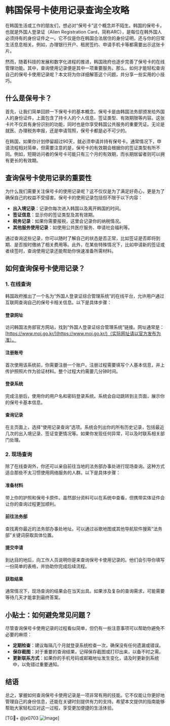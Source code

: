 # 韩国保号卡使用记录查询全攻略

在韩国生活或工作的朋友们，想必对“保号卡”这个概念并不陌生。韩国的保号卡，也就是外国人登录证（Alien Registration Card，简称ARC），是每位在韩外国人必须持有的身份证件之一。它不仅是你在韩国合法居住的身份证明，还与你的日常生活息息相关。例如，办理银行开户、租房签约、申请手机卡等都需要出示这张卡片。

然而，随着科技的发展和数字化进程的推进，韩国政府也逐步完善了保号卡的在线管理功能。其中，查询使用记录便是其中一项重要服务。那么，如何才能轻松查询自己的保号卡使用记录呢？本文将为你详细解答这个问题，并分享一些实用的小技巧。

## 什么是保号卡？

首先，让我们简单回顾一下保号卡的基本概念。保号卡是由韩国法务部颁发给外国人的身份证件，上面包含了持卡人的个人信息、签证类型、有效期限等内容。这张卡片不仅具有身份识别的功能，同时也是你享受韩国公共服务的重要凭证。无论是就医、办理税务申报，还是申请驾照，保号卡都是必不可少的。

在韩国，如果你计划停留超过90天，就必须申请并持有保号卡。通常情况下，申请流程相对简单，但需要注意的是，保号卡的有效期会根据你的签证类型有所不同。例如，短期访问者的保号卡可能只有三个月的有效期，而长期居留者则可以拥有更长的有效期。

## 查询保号卡使用记录的重要性

为什么我们需要关注保号卡的使用记录呢？这不仅仅是为了满足好奇心，更是为了确保自己的权益不受侵害。保号卡的使用记录包括但不限于以下内容：

- **出入境记录**：记录你每次进入韩国以及离开韩国的时间。
- **签证信息**：显示你的签证类型及其有效期。
- **税务记录**：如果你需要报税，这里会记录你的纳税情况。
- **其他服务使用记录**：如使用公共医疗服务、申请社会福利等。

通过查询这些记录，你可以随时了解自己的状态是否正常，比如签证是否即将到期、是否按时缴纳了相关费用等。此外，在某些特殊情况下，比如申请新的签证或者续签时，查询使用记录还能帮助你快速准备所需材料。

## 如何查询保号卡使用记录？

### 1. 在线查询

韩国政府推出了一个名为“外国人登录证综合管理系统”的在线平台，允许用户通过互联网查询自己的保号卡相关信息。以下是具体步骤：

#### 登录网址
访问韩国法务部官方网站，找到“外国人登录证综合管理系统”链接。网址通常是：[https://www.moj.go.kr/](https://www.moj.go.kr/)（实际网址请以官方发布为准）。

#### 注册账号
首次使用该系统前，你需要注册一个账户。注册过程需要填写个人基本信息，并上传护照照片作为验证材料。整个过程大约需要几分钟时间。

#### 登录系统
完成注册后，使用你的用户名和密码登录系统。系统会自动跳转到主页面，展示你的保号卡基本信息。

#### 查询记录
在主页面上，选择“使用记录查询”选项。系统会列出你的所有历史记录，包括最近几次的出入境记录、签证变更情况等。如果你发现任何异常，可以及时联系相关部门处理。

### 2. 现场查询

除了在线查询外，你还可以亲自前往当地的法务部办事处进行现场查询。这种方式适合那些不太习惯使用网络服务的人群。以下是具体步骤：

#### 准备材料
带上你的护照和保号卡原件。虽然部分资料可以在系统中查看，但携带实体证件会让你的查询过程更加顺利。

#### 前往法务部
查找离你最近的法务部办事处地址。可以通过谷歌地图或其他导航软件搜索“法务部”关键词获取具体位置。

#### 提交申请
到达目的地后，向工作人员说明你是来查询保号卡使用记录的。他们会引导你填写一份简单的表格，并协助你完成后续流程。

#### 获取结果
通常情况下，现场查询的结果会在当天出具。如果涉及复杂的查询需求，可能需要等待几天才能拿到最终答案。

## 小贴士：如何避免常见问题？

尽管查询保号卡使用记录的过程看似简单，但仍有一些注意事项可以帮助你避免不必要的麻烦：

- **定期检查**：建议每隔几个月就登录系统检查一次，确保没有任何遗漏或错误。
- **保存截图**：对于重要的查询结果，记得保存截图或打印出来，以备不时之需。
- **更新联系方式**：如果你的手机号码或邮箱地址发生变化，请及时更新到系统中，以免错过重要通知。

## 结语

总之，掌握如何查询保号卡使用记录是一项非常有用的技能。它不仅能让你更好地管理自己的身份信息，还能在关键时刻提供有力的支持。希望本文提供的指南能够帮助大家轻松应对这一过程，享受更加便捷的生活体验。

[TG💪+ @jx0703 ![Image](https://github.com/user-attachments/assets/dbca1d08-cadb-493c-b0ec-ad6f7a83f270)]